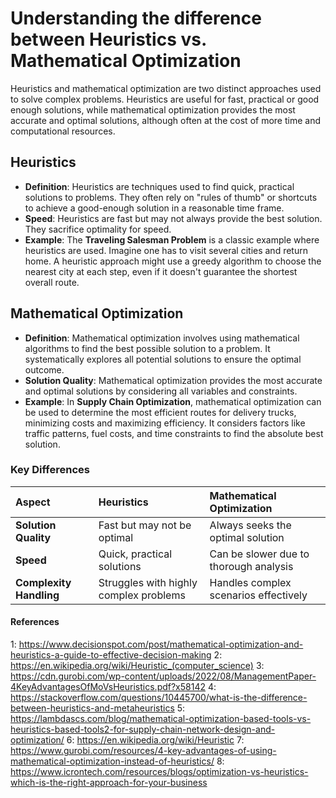 # Understanding the difference between Heuristics vs. Mathematical Optimization

Heuristics and mathematical optimization are two distinct approaches used to solve complex problems. Heuristics are useful for fast, practical or good enough solutions, while mathematical optimization provides the most accurate and optimal solutions, although often at the cost of more time and computational resources.

## Heuristics
- **Definition**: Heuristics are techniques used to find quick, practical solutions to problems. They often rely on "rules of thumb" or shortcuts to achieve a good-enough solution in a reasonable time frame.
- **Speed**: Heuristics are fast but may not always provide the best solution. They sacrifice optimality for speed.
- **Example**: The **Traveling Salesman Problem** is a classic example where heuristics are used. Imagine one has to visit several cities and return home. A heuristic approach might use a greedy algorithm to choose the nearest city at each step, even if it doesn't guarantee the shortest overall route.


## Mathematical Optimization
- **Definition**: Mathematical optimization involves using mathematical algorithms to find the best possible solution to a problem. It systematically explores all potential solutions to ensure the optimal outcome.
- **Solution Quality**: Mathematical optimization provides the most accurate and optimal solutions by considering all variables and constraints.
- **Example**: In **Supply Chain Optimization**, mathematical optimization can be used to determine the most efficient routes for delivery trucks, minimizing costs and maximizing efficiency. It considers factors like traffic patterns, fuel costs, and time constraints to find the absolute best solution.


### Key Differences
| **Aspect** | **Heuristics** | **Mathematical Optimization** |
| :-- | :-- | :-- |
| **Solution Quality** | Fast but may not be optimal | Always seeks the optimal solution |
| **Speed** | Quick, practical solutions | Can be slower due to thorough analysis |
| **Complexity Handling** | Struggles with highly complex problems | Handles complex scenarios effectively |

#### References

1: https://www.decisionspot.com/post/mathematical-optimization-and-heuristics-a-guide-to-effective-decision-making
2: https://en.wikipedia.org/wiki/Heuristic_(computer_science)
3: https://cdn.gurobi.com/wp-content/uploads/2022/08/ManagementPaper-4KeyAdvantagesOfMoVsHeuristics.pdf?x58142
4: https://stackoverflow.com/questions/10445700/what-is-the-difference-between-heuristics-and-metaheuristics
5: https://lambdascs.com/blog/mathematical-optimization-based-tools-vs-heuristics-based-tools2-for-supply-chain-network-design-and-optimization/
6: https://en.wikipedia.org/wiki/Heuristic
7: https://www.gurobi.com/resources/4-key-advantages-of-using-mathematical-optimization-instead-of-heuristics/
8: https://www.icrontech.com/resources/blogs/optimization-vs-heuristics-which-is-the-right-approach-for-your-business

